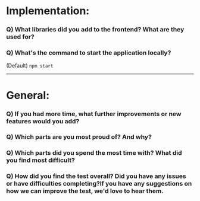 # Implementation:

### Q) What libraries did you add to the frontend? What are they used for?

### Q) What's the command to start the application locally?

(Default) `npm start`

---

# General:

### Q) If you had more time, what further improvements or new features would you add?

### Q) Which parts are you most proud of? And why?

### Q) Which parts did you spend the most time with? What did you find most difficult?

### Q) How did you find the test overall? Did you have any issues or have difficulties completing?If you have any suggestions on how we can improve the test, we'd love to hear them.
